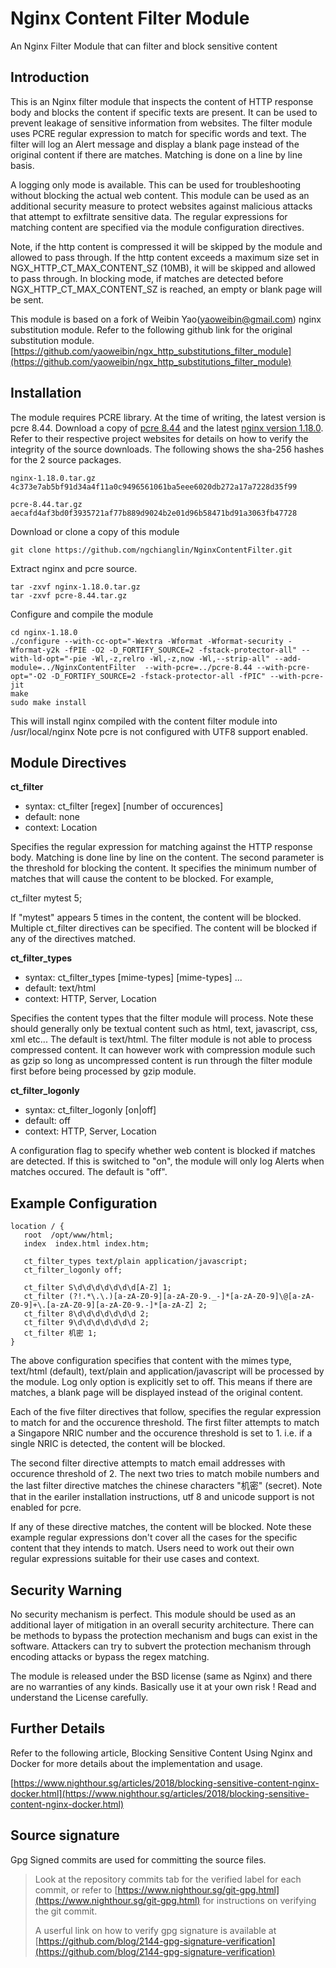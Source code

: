 # Nginx Content Filter Module
An Nginx Filter Module that can filter and block sensitive content

## Introduction

This is an Nginx filter module that inspects the content of HTTP response body and blocks the content if specific texts are present.
It can be used to prevent leakage of sensitive information from websites. The filter module uses PCRE regular expression to match for
specific words and text. The filter will log an Alert message and display a blank page instead of the original content if
there are matches. Matching is done on a line by line basis.

A logging only mode is available. This can be used for troubleshooting without blocking the actual web content.
This module can be used as an additional security measure to protect websites against malicious attacks that attempt to exfiltrate
sensitive data. The regular expressions for matching content are specified via the module configuration directives.

Note, if the http content is compressed it will be skipped by the module and allowed to pass through.
If the http content exceeds a maximum size set in NGX_HTTP_CT_MAX_CONTENT_SZ (10MB), it will be skipped and allowed to pass through.
In blocking mode, if matches are detected before NGX_HTTP_CT_MAX_CONTENT_SZ is reached, an empty or blank page will be sent. 

This module is based on a fork of Weibin Yao(yaoweibin@gmail.com) nginx substitution module. Refer to the following github link
for the original substitution module.
[https://github.com/yaoweibin/ngx_http_substitutions_filter_module](https://github.com/yaoweibin/ngx_http_substitutions_filter_module)

## Installation

The module requires PCRE library. At the time of writing, the latest version is pcre 8.44. Download a copy of
[pcre 8.44](https://www.pcre.org/) and the latest
[nginx version 1.18.0](https://nginx.org/en/download.html). Refer to their respective project websites for details on how to verify the integrity of the source downloads.
The following shows the sha-256 hashes for the 2 source packages.

    nginx-1.18.0.tar.gz  4c373e7ab5bf91d34a4f11a0c9496561061ba5eee6020db272a17a7228d35f99

    pcre-8.44.tar.gz  aecafd4af3bd0f3935721af77b889d9024b2e01d96b58471bd91a3063fb47728

Download or clone a copy of this module

    git clone https://github.com/ngchianglin/NginxContentFilter.git

Extract nginx and pcre source.

    tar -zxvf nginx-1.18.0.tar.gz
    tar -zxvf pcre-8.44.tar.gz

Configure and compile the module

    cd nginx-1.18.0
    ./configure --with-cc-opt="-Wextra -Wformat -Wformat-security -Wformat-y2k -fPIE -O2 -D_FORTIFY_SOURCE=2 -fstack-protector-all" --with-ld-opt="-pie -Wl,-z,relro -Wl,-z,now -Wl,--strip-all" --add-module=../NginxContentFilter  --with-pcre=../pcre-8.44 --with-pcre-opt="-O2 -D_FORTIFY_SOURCE=2 -fstack-protector-all -fPIC" --with-pcre-jit
    make
    sudo make install

This will install nginx compiled with the content filter module into /usr/local/nginx
Note pcre is not configured with UTF8 support enabled.

## Module Directives

**ct_filter**

* syntax: ct_filter [regex] [number of occurences]
* default: none
* context: Location

Specifies the regular expression for matching against the HTTP response body. Matching is done line by line on the content. The second
parameter is the threshold for blocking the content. It specifies the minimum number of matches that will cause the content to be
blocked. For example,

ct_filter mytest 5;

If "mytest" appears 5 times in the content, the content will be blocked. Multiple ct_filter directives can be specified. The content
will be blocked if any of the directives matched.


**ct_filter_types**

* syntax: ct_filter_types [mime-types] [mime-types] ...
* default: text/html
* context: HTTP, Server, Location

Specifies the content types that the filter module will process. Note these should generally only be textual content such as html, text, javascript, css, xml etc... The default is text/html.
The filter module is not able to process compressed content. It can however work with compression module such as gzip so
long as uncompressed content is run through the filter module first before being processed by gzip module.

**ct_filter_logonly**

* syntax: ct_filter_logonly [on|off]
* default: off
* context: HTTP, Server, Location

A configuration flag to specify whether web content is blocked if matches are detected. If this is switched to "on", the module will only
log Alerts when matches occured. The default is "off".  

## Example Configuration

    location / {
       root  /opt/www/html;  
       index  index.html index.htm;  

       ct_filter_types text/plain application/javascript;  
       ct_filter_logonly off;

       ct_filter S\d\d\d\d\d\d\d[A-Z] 1;  
       ct_filter (?!.*\.\.)[a-zA-Z0-9][a-zA-Z0-9._-]*[a-zA-Z0-9]\@[a-zA-Z0-9]+\.[a-zA-Z0-9][a-zA-Z0-9.-]*[a-zA-Z] 2;  
       ct_filter 8\d\d\d\d\d\d\d 2;  
       ct_filter 9\d\d\d\d\d\d\d 2;  
       ct_filter 机密 1;  
    }

The above configuration specifies that content with the mimes type, text/html (default), text/plain and application/javascript
will be processed by the module. Log only option is explicitly set to off. This means if there are matches, a blank page will be
displayed instead of the original content.

Each of the five filter directives that follow, specifies the regular expression to match for and the occurence threshold.
The first filter attempts to match a Singapore NRIC number and the occurence threshold is set to 1. i.e. if a single NRIC is detected,
the content will be blocked.

The second filter directive attempts to match email addresses with occurence threshold of 2.
The next two tries to match mobile numbers and the last filter directive matches the chinese characters "机密" (secret). Note that in
the eariler installation instructions, utf 8 and unicode support is not enabled for pcre.

If any of these directive matches, the content will be blocked.
Note these example regular expressions don't cover all the cases for the specific content that they intends to match.
Users need to work out their own regular expressions suitable for their use cases and context.

## Security Warning

No security mechanism is perfect. This module should be used as an additional layer of mitigation in an overall security architecture.
There can be methods to bypass the protection mechanism and bugs can exist in the software.
Attackers can try to subvert the protection mechanism through encoding attacks or bypass the regex matching.

The module is released under the BSD license (same as Nginx) and there are no warranties of any kinds.
Basically use it at your own risk ! Read and understand the License carefully.

## Further Details

Refer to the following article, Blocking Sensitive Content Using Nginx and Docker for more details about the implementation and usage.

[https://www.nighthour.sg/articles/2018/blocking-sensitive-content-nginx-docker.html](https://www.nighthour.sg/articles/2018/blocking-sensitive-content-nginx-docker.html)


## Source signature
Gpg Signed commits are used for committing the source files.

> Look at the repository commits tab for the verified label for each commit, or refer to [https://www.nighthour.sg/git-gpg.html](https://www.nighthour.sg/git-gpg.html) for instructions on verifying the git commit.
>
> A userful link on how to verify gpg signature is available at [https://github.com/blog/2144-gpg-signature-verification](https://github.com/blog/2144-gpg-signature-verification)
